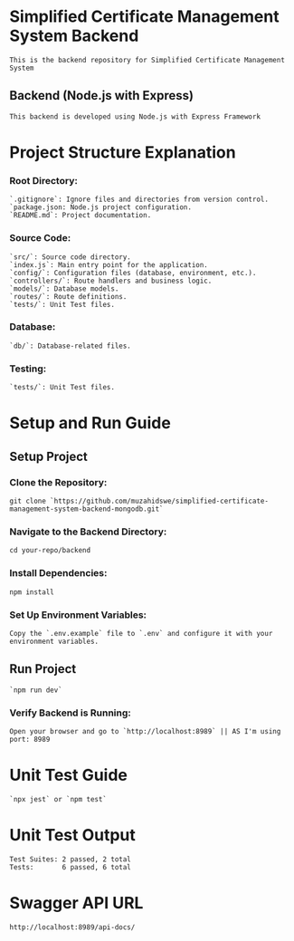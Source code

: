 # Simplified Certificate Management System Backend
```
This is the backend repository for Simplified Certificate Management System
```

## Backend (Node.js with Express)
```
This backend is developed using Node.js with Express Framework
```

# Project Structure Explanation

### Root Directory:

```
`.gitignore`: Ignore files and directories from version control.
`package.json: Node.js project configuration.
`README.md`: Project documentation.
```

### Source Code:
```
`src/`: Source code directory.
`index.js`: Main entry point for the application.
`config/`: Configuration files (database, environment, etc.).
`controllers/`: Route handlers and business logic.
`models/`: Database models.
`routes/`: Route definitions.
`tests/`: Unit Test files.
```

### Database:
```
`db/`: Database-related files.
```

### Testing:
```
`tests/`: Unit Test files.
```

# Setup and Run Guide

## Setup Project

### Clone the Repository:
```
git clone `https://github.com/muzahidswe/simplified-certificate-management-system-backend-mongodb.git`
```

### Navigate to the Backend Directory:
```
cd your-repo/backend
```

### Install Dependencies:
```
npm install
```

### Set Up Environment Variables:
```
Copy the `.env.example` file to `.env` and configure it with your environment variables.
```

## Run Project
```
`npm run dev`
```

### Verify Backend is Running:
```
Open your browser and go to `http://localhost:8989` || AS I'm using port: 8989
```

# Unit Test Guide
```
`npx jest` or `npm test`
```

# Unit Test Output
```
Test Suites: 2 passed, 2 total
Tests:       6 passed, 6 total
```

# Swagger API URL
```
http://localhost:8989/api-docs/
```